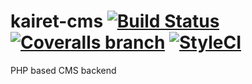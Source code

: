 # kairet-cms [![Build Status](https://img.shields.io/travis/kairet/kairet-cms.svg?branch=master&style=flat-square)](https://travis-ci.org/kairet/kairet-cms) [![Coveralls branch](https://img.shields.io/coveralls/kairet/kairet-cms/master.svg?style=flat-square)](https://coveralls.io/github/kairet/kairet-cms) [![StyleCI](https://styleci.io/repos/39338894/shield)](https://styleci.io/repos/39338894)
PHP based CMS backend
